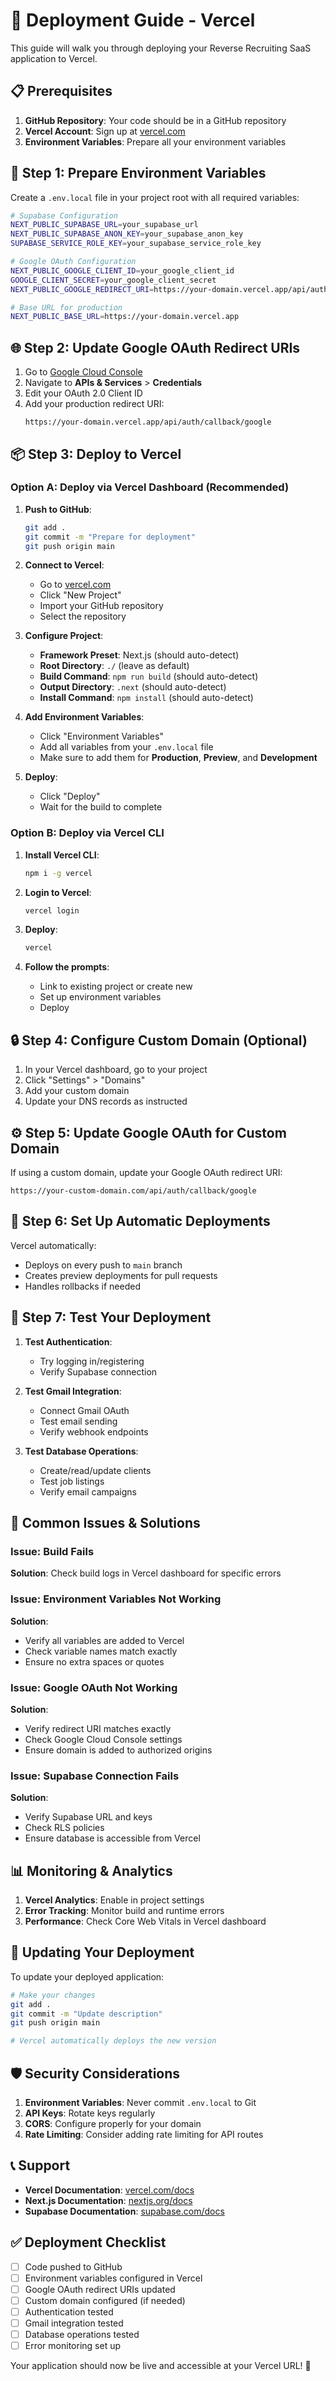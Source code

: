 # 🚀 Deployment Guide - Vercel

This guide will walk you through deploying your Reverse Recruiting SaaS application to Vercel.

## 📋 Prerequisites

1. **GitHub Repository**: Your code should be in a GitHub repository
2. **Vercel Account**: Sign up at [vercel.com](https://vercel.com)
3. **Environment Variables**: Prepare all your environment variables

## 🔧 Step 1: Prepare Environment Variables

Create a `.env.local` file in your project root with all required variables:

```bash
# Supabase Configuration
NEXT_PUBLIC_SUPABASE_URL=your_supabase_url
NEXT_PUBLIC_SUPABASE_ANON_KEY=your_supabase_anon_key
SUPABASE_SERVICE_ROLE_KEY=your_supabase_service_role_key

# Google OAuth Configuration
NEXT_PUBLIC_GOOGLE_CLIENT_ID=your_google_client_id
GOOGLE_CLIENT_SECRET=your_google_client_secret
NEXT_PUBLIC_GOOGLE_REDIRECT_URI=https://your-domain.vercel.app/api/auth/callback/google

# Base URL for production
NEXT_PUBLIC_BASE_URL=https://your-domain.vercel.app
```

## 🌐 Step 2: Update Google OAuth Redirect URIs

1. Go to [Google Cloud Console](https://console.cloud.google.com/)
2. Navigate to **APIs & Services** > **Credentials**
3. Edit your OAuth 2.0 Client ID
4. Add your production redirect URI:
   ```
   https://your-domain.vercel.app/api/auth/callback/google
   ```

## 📦 Step 3: Deploy to Vercel

### Option A: Deploy via Vercel Dashboard (Recommended)

1. **Push to GitHub**:
   ```bash
   git add .
   git commit -m "Prepare for deployment"
   git push origin main
   ```

2. **Connect to Vercel**:
   - Go to [vercel.com](https://vercel.com)
   - Click "New Project"
   - Import your GitHub repository
   - Select the repository

3. **Configure Project**:
   - **Framework Preset**: Next.js (should auto-detect)
   - **Root Directory**: `./` (leave as default)
   - **Build Command**: `npm run build` (should auto-detect)
   - **Output Directory**: `.next` (should auto-detect)
   - **Install Command**: `npm install` (should auto-detect)

4. **Add Environment Variables**:
   - Click "Environment Variables"
   - Add all variables from your `.env.local` file
   - Make sure to add them for **Production**, **Preview**, and **Development**

5. **Deploy**:
   - Click "Deploy"
   - Wait for the build to complete

### Option B: Deploy via Vercel CLI

1. **Install Vercel CLI**:
   ```bash
   npm i -g vercel
   ```

2. **Login to Vercel**:
   ```bash
   vercel login
   ```

3. **Deploy**:
   ```bash
   vercel
   ```

4. **Follow the prompts**:
   - Link to existing project or create new
   - Set up environment variables
   - Deploy

## 🔒 Step 4: Configure Custom Domain (Optional)

1. In your Vercel dashboard, go to your project
2. Click "Settings" > "Domains"
3. Add your custom domain
4. Update your DNS records as instructed

## ⚙️ Step 5: Update Google OAuth for Custom Domain

If using a custom domain, update your Google OAuth redirect URI:
```
https://your-custom-domain.com/api/auth/callback/google
```

## 🔄 Step 6: Set Up Automatic Deployments

Vercel automatically:
- Deploys on every push to `main` branch
- Creates preview deployments for pull requests
- Handles rollbacks if needed

## 🧪 Step 7: Test Your Deployment

1. **Test Authentication**:
   - Try logging in/registering
   - Verify Supabase connection

2. **Test Gmail Integration**:
   - Connect Gmail OAuth
   - Test email sending
   - Verify webhook endpoints

3. **Test Database Operations**:
   - Create/read/update clients
   - Test job listings
   - Verify email campaigns

## 🚨 Common Issues & Solutions

### Issue: Build Fails
**Solution**: Check build logs in Vercel dashboard for specific errors

### Issue: Environment Variables Not Working
**Solution**: 
- Verify all variables are added to Vercel
- Check variable names match exactly
- Ensure no extra spaces or quotes

### Issue: Google OAuth Not Working
**Solution**:
- Verify redirect URI matches exactly
- Check Google Cloud Console settings
- Ensure domain is added to authorized origins

### Issue: Supabase Connection Fails
**Solution**:
- Verify Supabase URL and keys
- Check RLS policies
- Ensure database is accessible from Vercel

## 📊 Monitoring & Analytics

1. **Vercel Analytics**: Enable in project settings
2. **Error Tracking**: Monitor build and runtime errors
3. **Performance**: Check Core Web Vitals in Vercel dashboard

## 🔄 Updating Your Deployment

To update your deployed application:

```bash
# Make your changes
git add .
git commit -m "Update description"
git push origin main

# Vercel automatically deploys the new version
```

## 🛡️ Security Considerations

1. **Environment Variables**: Never commit `.env.local` to Git
2. **API Keys**: Rotate keys regularly
3. **CORS**: Configure properly for your domain
4. **Rate Limiting**: Consider adding rate limiting for API routes

## 📞 Support

- **Vercel Documentation**: [vercel.com/docs](https://vercel.com/docs)
- **Next.js Documentation**: [nextjs.org/docs](https://nextjs.org/docs)
- **Supabase Documentation**: [supabase.com/docs](https://supabase.com/docs)

## ✅ Deployment Checklist

- [ ] Code pushed to GitHub
- [ ] Environment variables configured in Vercel
- [ ] Google OAuth redirect URIs updated
- [ ] Custom domain configured (if needed)
- [ ] Authentication tested
- [ ] Gmail integration tested
- [ ] Database operations tested
- [ ] Error monitoring set up

Your application should now be live and accessible at your Vercel URL! 🎉 